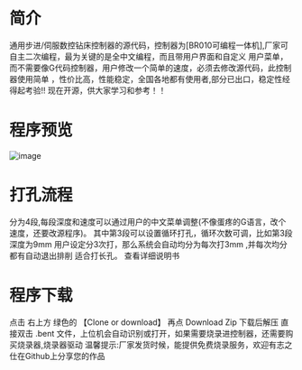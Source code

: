 # 简介
通用步进/伺服数控钻床控制器的源代码，控制器为[BR010可编程一体机],厂家可自主二次编程，最为关键的是全中文编程，而且带用户界面和自定义
用户菜单，而不需要像G代码控制器，用户修改一个简单的速度，必须去修改源代码，此控制器使用简单
，性价比高，性能稳定，全国各地都有使用者,部分已出口，稳定性经得起考验!!
现在开源，供大家学习和参考！！
# 程序预览
![image](https://github.com/jia175891641/BR010_-/blob/master/单轴打孔.PNG)
# 打孔流程
分为4段,每段深度和速度可以通过用户的中文菜单调整(不像蛋疼的G语言，改个速度，还要改源程序)。
其中第3段可以设置循环打孔，循环次数可调，比如第3段深度为9mm 用户设定分3次打，那么系统会自动均分为每次打3mm ,并每次均分都有自动退出排削 
适合打长孔。
查看详细说明书
# 程序下载
  点击 右上方 绿色的  【Clone or download】 再点 Download Zip 下载后解压 
  直接双击 .bent  文件，上位机会自动识别或打开，如果需要烧录进控制器，还需要购买烧录器,烧录器驱动
  温馨提示:厂家发货时候，能提供免费烧录服务，欢迎有志之仕在Github上分享您的作品
